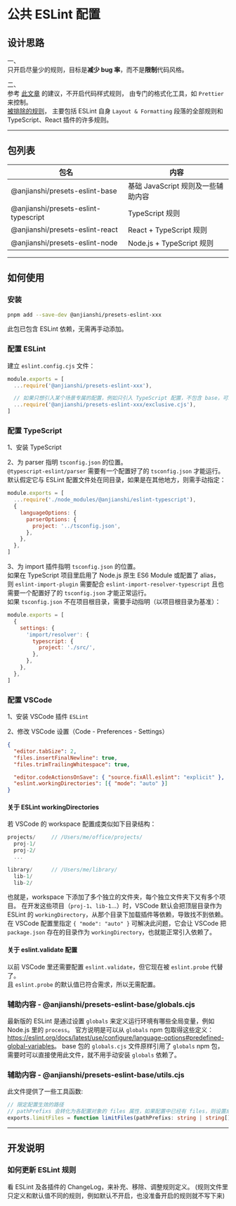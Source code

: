 # 公共 ESLint 配置

## 设计思路

一、  
只开启尽量少的规则，目标是**减少 bug 率**，而不是**限制**代码风格。

二、  
参考 [此文章](https://typescript-eslint.io/linting/troubleshooting/formatting/) 的建议，不开启代码样式规则，
由专门的格式化工具，如 `Prettier` 来控制。  
[被排除的规则](https://github.com/prettier/eslint-config-prettier/blob/main/index.js)，
主要包括 ESLint 自身 `Layout & Formatting` 段落的全部规则和 TypeScript、React 插件的许多规则。

---

## 包列表

| 包名                                 | 内容                               |
| ------------------------------------ | ---------------------------------- |
| @anjianshi/presets-eslint-base       | 基础 JavaScript 规则及一些辅助内容 |
| @anjianshi/presets-eslint-typescript | TypeScript 规则                    |
| @anjianshi/presets-eslint-react      | React + TypeScript 规则            |
| @anjianshi/presets-eslint-node       | Node.js + TypeScript 规则          |

---

## 如何使用

### 安装

```sh
pnpm add --save-dev @anjianshi/presets-eslint-xxx
```

此包已包含 ESLint 依赖，无需再手动添加。

### 配置 ESLint

建立 `eslint.config.cjs` 文件：

```js
module.exports = [
  ...require('@anjianshi/presets-eslint-xxx'),

  // 如果只想引入某个场景专属的配置，例如只引入 TypeScript 配置，不包含 base，可以引入 exclusive.cjs 文件
  ...require('@anjianshi/presets-eslint-xxx/exclusive.cjs'),
]
```

### 配置 TypeScript

1、安装 TypeScript

2、为 parser 指明 `tsconfig.json` 的位置。  
`@typescript-eslint/parser` 需要有一个配置好了的 `tsconfig.json` 才能运行。  
默认假定它与 ESLint 配置文件处在同目录，如果是在其他地方，则需手动指定：

```js
module.exports = [
  ...require('./node_modules/@anjianshi/eslint-typescript'),
  {
    languageOptions: {
      parserOptions: {
        project: '../tsconfig.json',
      },
    },
  },
]
```

3、为 import 插件指明 `tsconfig.json` 的位置。  
如果在 TypeScript 项目里启用了 Node.js 原生 ES6 Module 或配置了 alias，  
则 `eslint-import-plugin` 需要配合 `eslint-import-resolver-typescript` 且也需要一个配置好了的 `tsconfig.json` 才能正常运行。  
如果 `tsconfig.json` 不在项目根目录，需要手动指明（以项目根目录为基准）：

```js
module.exports = [
  {
    settings: {
      'import/resolver': {
        typescript: {
          project: './src/',
        },
      },
    },
  },
]
```

### 配置 VSCode

1、安装 VSCode 插件 `ESLint`

2、修改 VSCode 设置（Code - Preferences - Settings）

```json
{
  "editor.tabSize": 2,
  "files.insertFinalNewline": true,
  "files.trimTrailingWhitespace": true,

  "editor.codeActionsOnSave": { "source.fixAll.eslint": "explicit" },
  "eslint.workingDirectories": [{ "mode": "auto" }]
}
```

#### 关于 ESLint workingDirectories

若 VSCode 的 workspace 配置成类似如下目录结构：

```js
projects/     // /Users/me/office/projects/
  proj-1/
  proj-2/
  ...

library/      // /Users/me/library/
  lib-1/
  lib-2/
```

也就是，workspace 下添加了多个独立的文件夹，每个独立文件夹下又有多个项目。
在开发这些项目（`proj-1`、`lib-1`...）时，VSCode 默认会把顶层目录作为 ESLint 的 `workingDirectory`，从那个目录下加载插件等依赖，导致找不到依赖。
在 VSCode 配置里指定 `{ "mode": "auto" }` 可解决此问题，它会让 VSCode 把 `package.json` 存在的目录作为 `workingDirectory`，也就能正常引入依赖了。

#### 关于 eslint.validate 配置

以前 VSCode 里还需要配置 `eslint.validate`，但它现在被 `eslint.probe` 代替了。  
且 `eslint.probe` 的默认值已符合需求，所以无需配置。

### 辅助内容 - @anjianshi/presets-eslint-base/globals.cjs

最新版的 ESLint 是通过设置 `globals` 来定义运行环境有哪些全局变量，例如 Node.js 里的 `process`。
官方说明是可以从 `globals` npm 包取得这些定义：<https://eslint.org/docs/latest/use/configure/language-options#predefined-global-variables>。
base 包的 `globals.cjs` 文件原样引用了 `globals` npm 包，需要时可以直接使用此文件，就不用手动安装 `globals` 依赖了。

### 辅助内容 - @anjianshi/presets-eslint-base/utils.cjs

此文件提供了一些工具函数:

```typescript
// 限定配置生效的路径
// pathPrefixs 会转化为各配置对象的 files 属性，如果配置中已经有 files，则设置成各 files 的路径前缀。
exports.limitFiles = function limitFiles(pathPrefixs: string | string[], configs: ESLintConfig[]): ESLintConfig
```

---

## 开发说明

### 如何更新 ESLint 规则

看 ESLint 及各插件的 ChangeLog，来补充、移除、调整规则定义。
(规则文件里只定义和默认值不同的规则，例如默认不开启，也没准备开启的规则就不写下来)
